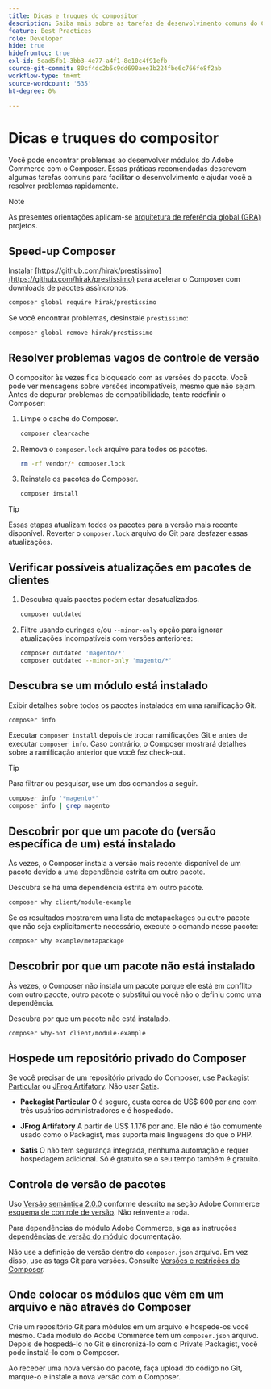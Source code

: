 ```yaml
---
title: Dicas e truques do compositor
description: Saiba mais sobre as tarefas de desenvolvimento comuns do Composer e orientações para resolver problemas rapidamente.
feature: Best Practices
role: Developer
hide: true
hidefromtoc: true
exl-id: 5ead5fb1-3bb3-4e77-a4f1-8e10c4f91efb
source-git-commit: 80cf4dc2b5c9dd690aee1b224fbe6c766fe8f2ab
workflow-type: tm+mt
source-wordcount: '535'
ht-degree: 0%

---
```


# Dicas e truques do compositor

Você pode encontrar problemas ao desenvolver módulos do Adobe Commerce com o Composer. Essas práticas recomendadas descrevem algumas tarefas comuns para facilitar o desenvolvimento e ajudar você a resolver problemas rapidamente.

>[!NOTE]
>
>As presentes orientações aplicam-se [arquitetura de referência global (GRA)](../overview.md) projetos.

## Speed-up Composer

Instalar [https://github.com/hirak/prestissimo](https://github.com/hirak/prestissimo) para acelerar o Composer com downloads de pacotes assíncronos.

```bash
composer global require hirak/prestissimo
```

Se você encontrar problemas, desinstale `prestissimo`:

```bash
composer global remove hirak/prestissimo
```

## Resolver problemas vagos de controle de versão

O compositor às vezes fica bloqueado com as versões do pacote. Você pode ver mensagens sobre versões incompatíveis, mesmo que não sejam. Antes de depurar problemas de compatibilidade, tente redefinir o Composer:

1. Limpe o cache do Composer.

   ```bash
   composer clearcache
   ```

1. Remova o `composer.lock` arquivo para todos os pacotes.

   ```bash
   rm -rf vendor/* composer.lock
   ```

1. Reinstale os pacotes do Composer.

   ```bash
   composer install
   ```

>[!TIP]
>
>Essas etapas atualizam todos os pacotes para a versão mais recente disponível. Reverter o `composer.lock` arquivo do Git para desfazer essas atualizações.

## Verificar possíveis atualizações em pacotes de clientes

1. Descubra quais pacotes podem estar desatualizados.

   ```bash
   composer outdated
   ```

1. Filtre usando curingas e/ou `--minor-only` opção para ignorar atualizações incompatíveis com versões anteriores:

   ```bash
   composer outdated 'magento/*'
   composer outdated --minor-only 'magento/*'
   ```

## Descubra se um módulo está instalado

Exibir detalhes sobre todos os pacotes instalados em uma ramificação Git.

```bash
composer info
```

Executar `composer install` depois de trocar ramificações Git e antes de executar `composer info`. Caso contrário, o Composer mostrará detalhes sobre a ramificação anterior que você fez check-out.

>[!TIP]
>
>Para filtrar ou pesquisar, use um dos comandos a seguir.
>
>```bash
>composer info '*magento*'
>composer info | grep magento
>```

## Descobrir por que um pacote do (versão específica de um) está instalado

Às vezes, o Composer instala a versão mais recente disponível de um pacote devido a uma dependência estrita em outro pacote.

Descubra se há uma dependência estrita em outro pacote.

```bash
composer why client/module-example
```

Se os resultados mostrarem uma lista de metapackages ou outro pacote que não seja explicitamente necessário, execute o comando nesse pacote:

```bash
composer why example/metapackage
```

## Descobrir por que um pacote não está instalado

Às vezes, o Composer não instala um pacote porque ele está em conflito com outro pacote, outro pacote o substitui ou você não o definiu como uma dependência.

Descubra por que um pacote não está instalado.

```bash
composer why-not client/module-example
```

## Hospede um repositório privado do Composer

Se você precisar de um repositório privado do Composer, use [Packagist Particular](https://packagist.com/) ou [JFrog Artifatory](https://jfrog.com/integration/php-composer-repository/). Não usar [Satis](https://github.com/composer/satis).

- **Packagist Particular** O é seguro, custa cerca de US$ 600 por ano com três usuários administradores e é hospedado.

- **JFrog Artifatory** A partir de US$ 1.176 por ano. Ele não é tão comumente usado como o Packagist, mas suporta mais linguagens do que o PHP.

- **Satis** O não tem segurança integrada, nenhuma automação e requer hospedagem adicional. Só é gratuito se o seu tempo também é gratuito.

## Controle de versão de pacotes

Uso [Versão semântica 2.0.0](https://semver.org/spec/v2.0.0.html) conforme descrito na seção Adobe Commerce [esquema de controle de versão](https://developer.adobe.com/commerce/php/development/versioning/). Não reinvente a roda.

Para dependências do módulo Adobe Commerce, siga as instruções [dependências de versão do módulo](https://developer.adobe.com/commerce/php/development/versioning/dependencies/) documentação.

Não use a definição de versão dentro do `composer.json` arquivo. Em vez disso, use as tags Git para versões. Consulte [Versões e restrições do Composer](https://getcomposer.org/doc/articles/versions.md#versions-and-constraints).

## Onde colocar os módulos que vêm em um arquivo e não através do Composer

Crie um repositório Git para módulos em um arquivo e hospede-os você mesmo. Cada módulo do Adobe Commerce tem um `composer.json` arquivo. Depois de hospedá-lo no Git e sincronizá-lo com o Private Packagist, você pode instalá-lo com o Composer.

Ao receber uma nova versão do pacote, faça upload do código no Git, marque-o e instale a nova versão com o Composer.
